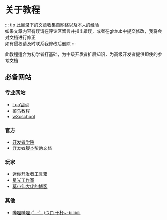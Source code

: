 # 关于教程

::: tip
此目录下的文章收集自网络以及本人的经验  
如果文章内容有误请在评论区留言并指出错误，或者在github中提交修改，我将会对文档进行修正  
如有侵权请及时联系我修改后删除
:::

此教程适合为初学者打基础，为中级开发者扩展知识，为高级开发者提供即使的参考文档

## 必备网站

### 专业网站

- [Lua官网](http://www.lua.org/)
- [菜鸟教程](https://www.runoob.com/lua/lua-tutorial.html)
- [w3cschool](https://www.w3cschool.cn/lua/)

### 官方

- [开发者学院](https://dev-wiki.mini1.cn/)
- [开发者脚本帮助文档](https://developers.mini1.cn/wiki/)

### 玩家

- [迷你开发者工具箱](https://minidocs.skyinncloud.top/)
- [星光工作室](https://ustarry.github.io/)
- [莫小仙大佬的博客](https://ycbrmsn.com/hall)

### 其他

- [哔哩哔哩 (゜-゜)つロ 干杯~-bilibili](https://www.bilibili.com/)